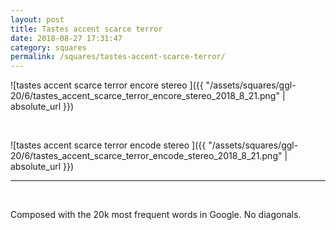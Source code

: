 ```yaml
---
layout: post
title: Tastes accent scarce terror
date: 2018-08-27 17:31:47
category: squares
permalink: /squares/tastes-accent-scarce-terror/ 
---
```


![tastes accent scarce terror encore stereo ]({{ "/assets/squares/ggl-20/6/tastes_accent_scarce_terror_encore_stereo_2018_8_21.png" | absolute_url }})

&nbsp;

![tastes accent scarce terror encode stereo ]({{ "/assets/squares/ggl-20/6/tastes_accent_scarce_terror_encode_stereo_2018_8_21.png" | absolute_url }})
&nbsp;

---

&nbsp;

Composed with the 20k most frequent words in Google. No diagonals.

